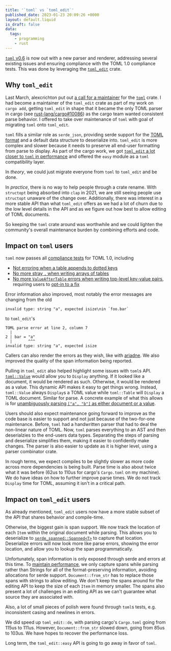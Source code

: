 ```yaml
---
title: '`toml` vs `toml_edit`'
published_date: 2023-01-23 20:09:26 +0000
layout: default.liquid
is_draft: false
data:
  tags:
    - programming
    - rust
---
```

[`toml` v0.6](https://github.com/toml-rs/toml/blob/main/crates/toml/CHANGELOG.md#060---2023-01-23)
is now out with a new parser and renderer, addressing several existing issues
and ensuring compliance with the TOML 1.0 compliance tests.  This was done by
leveraging the
[`toml_edit`](https://crates.io/crates/toml_edit) crate.

<!-- more -->

## Why `toml_edit`

Last March, alexcrichton put out [a call for a maintainer](https://github.com/toml-rs/toml-rs/issues/460) for the
[`toml`](https://crates.io/crates/toml) crate.  I had become a maintainer of
the `toml_edit` crate as part of my work
on `cargo add`, getting `toml_edit` in shape that it became the only TOML parser in
cargo (see
[rust-lang/cargo#10086](https://github.com/rust-lang/cargo/pull/10086)) as the
cargo team wanted consistent parse behavior.  I offered to take over
maintenance of `toml` with goal of migrating `toml` onto `toml_edit`.

`toml` fills a similar role as `serde_json`, providing serde support for the
[TOML format](https://toml.io/en/) and a default data structure to deserialize
into.  `toml_edit` is more complex and slower because it needs to preserve all
end-user formatting from parse to display.  As part of the cargo work, we got
[`toml_edit` a lot closer to `toml` in performance](/blog/2021/09/optimizing-toml-edit/)
and offered the `easy` module as a `toml` compatibility layer.

In *theory*, we could just migrate everyone from `toml` to `toml_edit` and be
done.

In *practice*, there is no way to help people through a crate rename.
With `structopt` being absorbed into `clap` in 2021, we are still seeing people
use `structopt` unaware of the change over.  Additionally, there was interest
in a more stable API than what `toml_edit` offers as we had a lot of churn due
to the low level details in the API and as we figure out how best to allow
editing of TOML documents.

So keeping the `toml` crate around was worthwhile and we could lighten the
community's overall maintenance burden by combining efforts and code.

## Impact on `toml` users

`toml` now passes all [compliance tests](https://github.com/BurntSushi/toml-test) for TOML 1.0, including
- [Not erroring when a table appends to dotted keys](https://github.com/toml-rs/toml/issues/439)
- [No more stray `,` when writing arrays of tables](https://github.com/toml-rs/toml/issues/483)
- [No more `ValueAfterTable` errors when writing top-level key-value pairs](https://github.com/toml-rs/toml/issues/403), requiring users to [opt-in to a fix](https://docs.rs/toml/0.5.11/toml/ser/fn.tables_last.html)

Error information also improved, most notably the error messages are changing from the old
```
invalid type: string "a", expected isize\nin `foo.bar`
```
to `toml_edit`'s
```
TOML parse error at line 2, column 7
  |
2 | bar = "a"
  |       ^^^
invalid type: string "a", expected isize
```

Callers can also render the errors as they wish, like with
[ariadne](https://crates.io/crates/ariadne).
We also improved the quality of the span information being reported.

Pulling in `toml_edit` also helped highlight some issues with `toml`s API.
[`toml::Value`](https://docs.rs/toml/latest/toml/value/enum.Value.html) would
allow you to `Display` anything.  If it looked like a document, it would be
rendered as such.  Otherwise, it would be rendered as a value.  This dynamic API
makes it easy to get things wrong.  Instead, `toml::Value` always `Display`s a
TOML value while `toml::Table` will `Display` a TOML document.  Similar for
parse.  A concrete example of what this allows is for
[unambiguously parsing `["a", "b"]` as either document or a value](https://github.com/toml-rs/toml/issues/363).

Users should also expect maintenance going forward to improve as the code base
is easier to support and not just because of the two-for-one maintenance.
Before, `toml` had a handwritten parser that had to deal the non-linear nature
of TOML.  Now, `toml` parses everything to an AST and then deserialzies to the
end-users data types.  Separating the steps of parsing and deserialize
simplifies them, making it easier to confidently make changes.  The parser is
also easier to update as it is higher level, using a parser combinator crate.

In rough terms, we expect compiles to be slightly slower as more code across
more dependencies is being built.  Parse time is also about twice what it
was before (62us to 110us for cargo's `Cargo.toml` on my machine).  We do have
ideas on how to further improve parse times.  We do not track `Display` time
for TOML, assuming it isn't in a critical path.

## Impact on `toml_edit` users

As already mentioned, `toml_edit` users now have a more stable subset of the API that shares behavior and compile-time.

Otherwise, the biggest gain is span support.  We now track the location of each
`Item` within the original document while parsing.  This allows you to
deserialize to
[`serde_spanned::Spanned<T>`](https://docs.rs/serde_spanned/latest/serde_spanned/struct.Spanned.html)
to capture that location.  Deserialize errors will now look more like parse
errors, showing the error location, and allow you to lookup the span
programmatically.

Unfortunately, span information is only exposed through serde and errors at
this time.  To [maintain performance](https://github.com/toml-rs/toml/pull/429),
we only capture spans while parsing rather than Strings for all of the
format-preserving information, avoiding allocations for serde support.
`Document::from_str` has to replace those spans with strings to allow editing.
We don't keep the spans around for the editing API to keep the size of each
`Item` in memory smaller.  The spans also present a lot of challenges in an
editing API as we can't guarantee what source they are associated with.

Also, a lot of small pieces of polish were found through `toml`s tests, e.g.
inconsistent casing and newlines in errors.

We did speed up `toml_edit::de`, with parsing cargo's `Cargo.toml` going from
115us to 111us.  However, `Document::from_str` slowed down, going from 85us to
103us.  We have hopes to recover the performance loss.

Long term, the `toml_edit::easy` API is going to go away in favor of `toml`.

